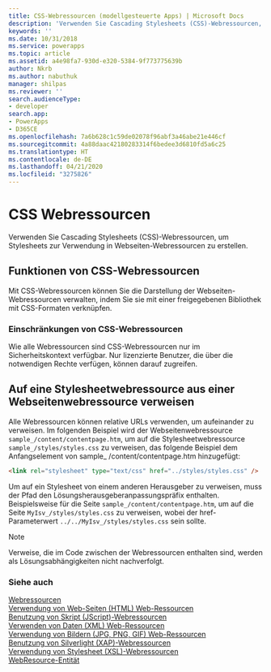 ```yaml
---
title: CSS-Webressourcen (modellgesteuerte Apps) | Microsoft Docs
description: 'Verwenden Sie Cascading Stylesheets (CSS)-Webressourcen, um Stylesheets zur Verwendung in Webseiten-Webressourcen zu erstellen. '
keywords: ''
ms.date: 10/31/2018
ms.service: powerapps
ms.topic: article
ms.assetid: a4e98fa7-930d-e320-5384-9f773775639b
author: Nkrb
ms.author: nabuthuk
manager: shilpas
ms.reviewer: ''
search.audienceType:
- developer
search.app:
- PowerApps
- D365CE
ms.openlocfilehash: 7a6b628c1c59de02078f96abf3a46abe21e446cf
ms.sourcegitcommit: 4a88daac42180283314f6bedee3d6810fd5a6c25
ms.translationtype: HT
ms.contentlocale: de-DE
ms.lasthandoff: 04/21/2020
ms.locfileid: "3275826"
---
```

# <a name="css-web-resources"></a>CSS Webressourcen

<!-- https://docs.microsoft.com/dynamics365/customer-engagement/developer/css-web-resources -->

Verwenden Sie Cascading Stylesheets (CSS)-Webressourcen, um Stylesheets zur Verwendung in Webseiten-Webressourcen zu erstellen.  
  
## <a name="capabilities-of-css-web-resources"></a>Funktionen von CSS-Webressourcen  
 Mit CSS-Webressourcen können Sie die Darstellung der Webseiten-Webressourcen verwalten, indem Sie sie mit einer freigegebenen Bibliothek mit CSS-Formaten verknüpfen.  
  
### <a name="limitations-of-css-web-resources"></a>Einschränkungen von CSS-Webressourcen  
 Wie alle Webressourcen sind CSS-Webressourcen nur im Sicherheitskontext verfügbar. Nur lizenzierte Benutzer, die über die notwendigen Rechte verfügen, können darauf zugreifen.
  
## <a name="referencing-a-style-sheet-web-resource-from-a-webpage-web-resource"></a>Auf eine Stylesheetwebressource aus einer Webseitenwebressource verweisen  
 Alle Webressourcen können relative URLs verwenden, um aufeinander zu verweisen. Im folgenden Beispiel wird der Webseitenwebressource `sample_/content/contentpage.htm`, um auf die Stylesheetwebressource `sample_/styles/styles.css` zu verweisen, das folgende Beispiel dem Anfangselement von sample_ /content/contentpage.htm hinzugefügt:  
  
```html  
<link rel="stylesheet" type="text/css" href="../styles/styles.css" />  
```  
  
 Um auf ein Stylesheet von einem anderen Herausgeber zu verweisen, muss der Pfad den Lösungsherausgeberanpassungspräfix enthalten. Beispielsweise für die Seite `sample_/content/contentpage.htm`, um auf die Seite `MyIsv_/styles/styles.css` zu verweisen, wobei der href-Parameterwert `../../MyIsv_/styles/styles.css` sein sollte.  
  
> [!NOTE]
>  Verweise, die im Code zwischen der Webressourcen enthalten sind, werden als Lösungsabhängigkeiten nicht nachverfolgt.  
  
### <a name="see-also"></a>Siehe auch  
 [Webressourcen](web-resources.md)   
 [Verwendung von Web-Seiten (HTML) Web-Ressourcen](webpage-html-web-resources.md)   
 [Benutzung von Skript (JScript)-Webressourcen](script-jscript-web-resources.md)   
 [Verwenden von Daten (XML) Web-Ressourcen](data-xml-web-resources.md)   
 [Verwendung von Bildern (JPG, PNG, GIF) Web-Ressourcen](image-web-resources.md)   
 [Benutzung von Silverlight (XAP)-Webressourcen](/dynamics365/customer-engagement/developer/silverlight-xap-web-resources)  
 [Verwendung von Stylesheet (XSL)-Webressourcen](stylesheet-xsl-web-resources.md)   
 [WebResource-Entität](../common-data-service/reference/entities/webresource.md)
